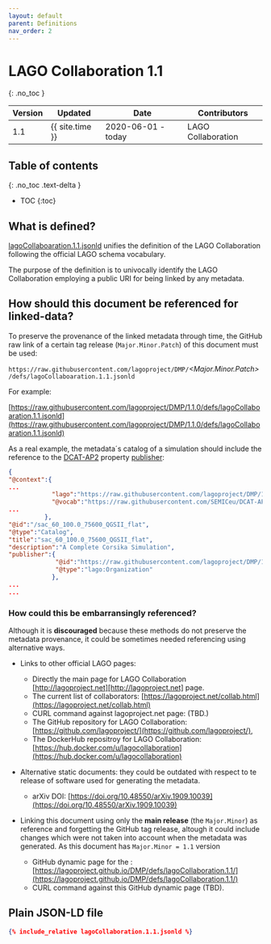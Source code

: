 ```yaml
---
layout: default
parent: Definitions
nav_order: 2
---
```


# LAGO Collaboration 1.1
{: .no_toc }

|Version| Updated | Date |Contributors|
|-------|---------|------|------------|
| 1.1   | {{ site.time }} | 2020-06-01 - today | LAGO Collaboration |


## Table of contents
{: .no_toc .text-delta }

- TOC
{:toc}

## What is defined?

[lagoCollaboaration.1.1.jsonld](./lagoCollaboaration.1.1.jsonld) unifies the definition of the LAGO Collaboration following the official LAGO schema vocabulary. 

The purpose of the definition is to univocally identify the LAGO Collaboration employing a public URI for being linked by any metadata. 


## How should this document be referenced for linked-data?

To preserve the provenance of the linked metadata through time, the GitHub raw link of a certain tag release (``Major.Minor.Patch``) of this document must be used:

`https://raw.githubusercontent.com/lagoproject/DMP/`*\<Major.Minor.Patch\>*`/defs/lagoCollaboaration.1.1.jsonld`

For example:

[https://raw.githubusercontent.com/lagoproject/DMP/1.1.0/defs/lagoCollaboaration.1.1.jsonld](https://raw.githubusercontent.com/lagoproject/DMP/1.1.0/defs/lagoCollaboaration.1.1.jsonld)


As a real example, the metadata´s catalog of a simulation should include the reference to the [DCAT-AP2](https://joinup.ec.europa.eu/collection/semantic-interoperability-community-semic/solution/dcat-application-profile-data-portals-europe) property [publisher](https://raw.githubusercontent.com/SEMICeu/DCAT-AP/2.0.0/releases/2.0.0/dcat-ap_2.0.0.jsonld#publisher):

```json
{
"@context":{
...
            "lago":"https://raw.githubusercontent.com/lagoproject/DMP/1.1.0/schema/lagoSchema.1.1.jsonld",
            "@vocab":"https://raw.githubusercontent.com/SEMICeu/DCAT-AP/2.0.0/releases/2.0.0/dcat-ap_2.0.0.jsonld",
...
          },
"@id":"/sac_60_100.0_75600_QGSII_flat",
"@type":"Catalog",
"title":"sac_60_100.0_75600_QGSII_flat",
"description":"A Complete Corsika Simulation",
"publisher":{
             "@id":"https://raw.githubusercontent.com/lagoproject/DMP/1.1.0/defs/lagoCollaboaration.1.1.jsonld",
             "@type":"lago:Organization"
            },
...
...
```

### How could this be embarransingly referenced?

Although it is **discouraged** because these methods do not preserve the metadata provenance,  it could be sometimes needed referencing using alternative ways.

- Links to other official LAGO pages:
  - Directly the main page for LAGO Collaboration [http://lagoproject.net][http://lagoproject.net] page.
  - The current list of collaborators: [https://lagoproject.net/collab.html](https://lagoproject.net/collab.html)
  - CURL command against lagoproject.net page: (TBD.)
  - The GitHub repository for LAGO Collaboration: [https://github.com/lagoproject/](https://github.com/lagoproject/),
  - The DockerHub repositroy for LAGO Collaboration: [https://hub.docker.com/u/lagocollaboration](https://hub.docker.com/u/lagocollaboration)
  
- Alternative static documents: they could be outdated with respect to te release of software used for generating the metadata.
  - arXiv DOI: [https://doi.org/10.48550/arXiv.1909.10039](https://doi.org/10.48550/arXiv.1909.10039)  
  
- Linking this document using only the **main release** (the ``Major.Minor``) as reference and forgetting the GitHub tag release, altough it could include changes which were not taken into account when the metadata was generated. As this document has ``Major.Minor = 1.1`` version
  - GitHub dynamic page for the : [https://lagoproject.github.io/DMP/defs/lagoCollaboration.1.1/](https://lagoproject.github.io/DMP/defs/lagoCollaboration.1.1/)
  - CURL command against this GitHub dynamic page (TBD).


## Plain JSON-LD file

```json
{% include_relative lagoCollaboration.1.1.jsonld %}
```

